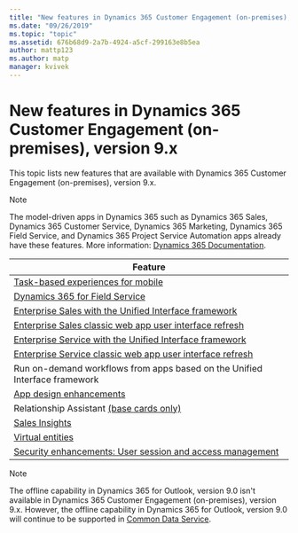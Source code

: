 ```yaml
---
title: "New features in Dynamics 365 Customer Engagement (on-premises), version 9.x"
ms.date: "09/26/2019"
ms.topic: "topic"
ms.assetid: 676b68d9-2a7b-4924-a5cf-299163e8b5ea
author: mattp123
ms.author: matp
manager: kvivek
---
```


# New features in Dynamics 365 Customer Engagement (on-premises), version 9.x

This topic lists new features that are available with Dynamics 365 Customer Engagement (on-premises), version 9.x.

> [!NOTE]
> The model-driven apps in Dynamics 365 such as Dynamics 365 Sales, Dynamics 365 Customer Service, Dynamics 365 Marketing, Dynamics 365 Field Service, and Dynamics 365 Project Service Automation apps already have these features. More information: [Dynamics 365 Documentation](https://docs.microsoft.com/dynamics365). 

|Feature  
|---------|  
|[Task-based experiences for mobile](/dynamics365/customer-engagement/customize/create-mobile-task-flow)   |  
|[Dynamics 365 for Field Service](/dynamics365/customer-engagement/field-service/overview)    | 
|[Enterprise Sales with the Unified Interface framework](https://docs.microsoft.com/dynamics365/customer-engagement/sales-enterprise/help-hub)   |  
|[Enterprise Sales classic web app user interface refresh](https://docs.microsoft.com/dynamics365/customer-engagement/sales-enterprise/help-hub)   |  
|[Enterprise Service with the Unified Interface framework](https://docs.microsoft.com/dynamics365/customer-engagement/customer-service/user-guide-customer-service-hub)      | 
| [Enterprise Service classic web app user interface refresh](https://docs.microsoft.com/dynamics365/customer-engagement/customer-service/help-hub)       | 
| Run on-demand workflows from apps based on the Unified Interface framework  |
| [App design enhancements](https://docs.microsoft.com/dynamics365/customerengagement/on-premises/customize/create-edit-app)   |
|  Relationship Assistant [(base cards only)](/dynamics365/customer-engagement/sales-enterprise/action-cards-reference#base-cards)   |  
| [Sales Insights](/dynamics365/customer-engagement/sales-enterprise/sales-insights-addon)     |
|  [Virtual entities](/dynamics365/customer-engagement//on-premises/customize/create-edit-virtual-entities)  |
|  [Security enhancements: User session and access management](/dynamics365/customerengagement/on-premises/admin/user-session-management)   |

> [!NOTE]
> The offline capability in Dynamics 365 for Outlook, version 9.0 isn't available in Dynamics 365 Customer Engagement (on-premises), version 9.x. However, the offline capability in Dynamics 365 for Outlook, version 9.0 will continue to be supported in [Common Data Service](/powerapps/maker/common-data-service/data-platform-intro).

